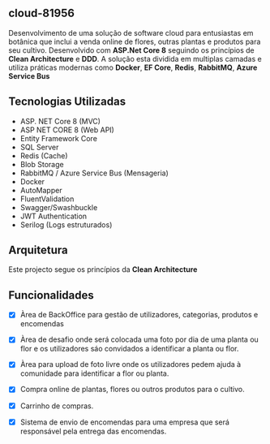 ## cloud-81956
Desenvolvimento de uma solução de software cloud para entusiastas em botânica que inclui a venda online de flores, outras plantas e produtos para seu cultivo.
Desenvolvido com **ASP.Net Core 8** seguindo os princípios de **Clean Architecture** e **DDD**. A solução esta dividida em multiplas camadas e utiliza práticas modernas como **Docker**, **EF Core**, **Redis**, **RabbitMQ**, **Azure Service Bus**


## Tecnologias Utilizadas

- ASP. NET Core 8 (MVC)
- ASP NET CORE 8 (Web API)
- Entity Framework Core
- SQL Server
- Redis (Cache)
- Blob Storage
- RabbitMQ / Azure Service Bus (Mensageria)
- Docker
- AutoMapper
- FluentValidation
- Swagger/Swashbuckle
- JWT Authentication
- Serilog (Logs estruturados)


## Arquitetura

Este projecto segue os princípios da **Clean Architecture** 


## Funcionalidades

-[x] Àrea de BackOffice para gestão de utilizadores, categorias, produtos e encomendas
-[x] Àrea de desafio onde será colocada uma foto por dia de uma planta ou flor e os utilizadores sáo convidados a identificar a planta ou flor.
-[x] Àrea para upload de foto livre onde os utilizadores pedem ajuda à comunidade para identificar a flor ou planta.
-[x] Compra online de plantas, flores ou outros produtos para o cultivo.
-[x] Carrinho de compras.
-[x] Sistema de envio de encomendas para uma empresa que será responsável pela entrega das encomendas.

